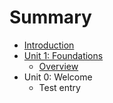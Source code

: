 # Summary

* [Introduction](README.md)
* [Unit 1: Foundations](unit_01/notes_01.md)
   * [Overview](unit_01/overview.md)
* Unit 0: Welcome
   * Test entry

